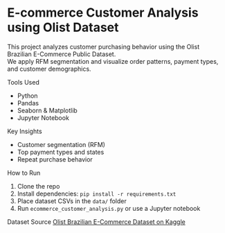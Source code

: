 # E-commerce Customer Analysis using Olist Dataset

This project analyzes customer purchasing behavior using the Olist Brazilian E-Commerce Public Dataset.  
We apply RFM segmentation and visualize order patterns, payment types, and customer demographics.

Tools Used
- Python
- Pandas
- Seaborn & Matplotlib
- Jupyter Notebook

Key Insights
- Customer segmentation (RFM)
- Top payment types and states
- Repeat purchase behavior

How to Run
1. Clone the repo
2. Install dependencies: `pip install -r requirements.txt`
3. Place dataset CSVs in the `data/` folder
4. Run `ecommerce_customer_analysis.py` or use a Jupyter notebook

Dataset Source
[Olist Brazilian E-Commerce Dataset on Kaggle](https://www.kaggle.com/datasets/olistbr/brazilian-ecommerce)

